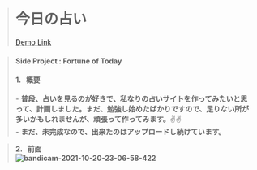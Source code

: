 
> # 今日の占い
> <a href="https://myfortune.netlify.app/"> Demo Link </a>

> <h4>Side Project : Fortune of Today</h4>
> <b> 1. &nbsp; 概要</b><br><br>
> - <b> 普段、占いを見るのが好きで、私なりの占いサイトを作ってみたいと思って、計画しました。まだ、勉強し始めたばかりですので、足りない所が多いかもしれませんが、頑張って作ってみます。</b>✌✌
> <br>
> - <b> まだ、未完成なので、出来たのはアップロードし続けています。

> <b> 2. &nbsp; 前面</b><br>
> ![bandicam-2021-10-20-23-06-58-422](https://user-images.githubusercontent.com/84692769/138110505-d32fc834-e68f-4323-a09e-dc40140d747f.gif)
